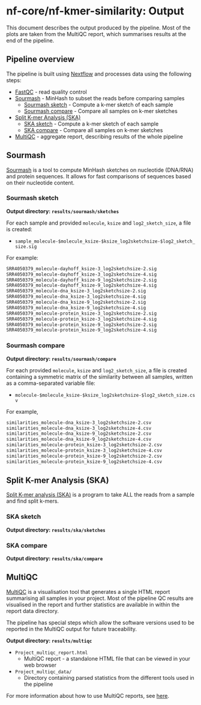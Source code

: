# nf-core/nf-kmer-similarity: Output

This document describes the output produced by the pipeline. Most of the plots are taken from the MultiQC report, which summarises results at the end of the pipeline.


## Pipeline overview
The pipeline is built using [Nextflow](https://www.nextflow.io/)
and processes data using the following steps:

* [FastQC](#fastqc) - read quality control
* [Sourmash](#sourmash) - MinHash to subset the reads before comparing samples
  * [Sourmash sketch](#sourmash-sketch) - Compute a k-mer sketch of each sample
  * [Sourmash compare](#sourmash-compare) - Compare all samples on k-mer sketches
* [Split K-mer Analysis (SKA)](#split-k-mer-analysis-ska)
  * [SKA sketch](#ska-sketch) - Compute a k-mer sketch of each sample
  * [SKA compare](#ska-compare) - Compare all samples on k-mer sketches
* [MultiQC](#multiqc) - aggregate report, describing results of the whole pipeline


## Sourmash

[Sourmash](https://sourmash.readthedocs.io/en/latest/) is a tool to compute MinHash sketches on nucleotide (DNA/RNA) and protein sequences. It allows for fast comparisons of sequences based on their nucleotide content.

### Sourmash sketch

**Output directory: `results/sourmash/sketches`**

For each sample and provided `molecule`, `ksize` and `log2_sketch_size`, a file is created:

* `sample_molecule-$molecule_ksize-$ksize_log2sketchsize-$log2_sketch_size.sig`

For example:

```bash
SRR4050379_molecule-dayhoff_ksize-3_log2sketchsize-2.sig
SRR4050379_molecule-dayhoff_ksize-3_log2sketchsize-4.sig
SRR4050379_molecule-dayhoff_ksize-9_log2sketchsize-2.sig
SRR4050379_molecule-dayhoff_ksize-9_log2sketchsize-4.sig
SRR4050379_molecule-dna_ksize-3_log2sketchsize-2.sig
SRR4050379_molecule-dna_ksize-3_log2sketchsize-4.sig
SRR4050379_molecule-dna_ksize-9_log2sketchsize-2.sig
SRR4050379_molecule-dna_ksize-9_log2sketchsize-4.sig
SRR4050379_molecule-protein_ksize-3_log2sketchsize-2.sig
SRR4050379_molecule-protein_ksize-3_log2sketchsize-4.sig
SRR4050379_molecule-protein_ksize-9_log2sketchsize-2.sig
SRR4050379_molecule-protein_ksize-9_log2sketchsize-4.sig
```

### Sourmash compare

**Output directory: `results/sourmash/compare`**

For each provided `molecule`, `ksize` and `log2_sketch_size`, a file is created containing a symmetric matrix of the similarity between all samples, written as a comma-separated variable file:

* `molecule-$molecule_ksize-$ksize_log2sketchsize-$log2_sketch_size.csv`

For example,

```bash
similarities_molecule-dna_ksize-3_log2sketchsize-2.csv
similarities_molecule-dna_ksize-3_log2sketchsize-4.csv
similarities_molecule-dna_ksize-9_log2sketchsize-2.csv
similarities_molecule-dna_ksize-9_log2sketchsize-4.csv
similarities_molecule-protein_ksize-3_log2sketchsize-2.csv
similarities_molecule-protein_ksize-3_log2sketchsize-4.csv
similarities_molecule-protein_ksize-9_log2sketchsize-2.csv
similarities_molecule-protein_ksize-9_log2sketchsize-4.csv
```

## Split K-mer Analysis (SKA)

[Split K-mer analysis (SKA)](https://github.com/simonrharris/SKA) is a program to take ALL the reads from a sample and find split k-mers.

### SKA sketch

**Output directory: `results/ska/sketches`**



### SKA compare

**Output directory: `results/ska/compare`**



## MultiQC
[MultiQC](http://multiqc.info) is a visualisation tool that generates a single HTML report summarising all samples in your project. Most of the pipeline QC results are visualised in the report and further statistics are available in within the report data directory.

The pipeline has special steps which allow the software versions used to be reported in the MultiQC output for future traceability.

**Output directory: `results/multiqc`**

* `Project_multiqc_report.html`
  * MultiQC report - a standalone HTML file that can be viewed in your web browser
* `Project_multiqc_data/`
  * Directory containing parsed statistics from the different tools used in the pipeline

For more information about how to use MultiQC reports, see [here](http://multiqc.info).
